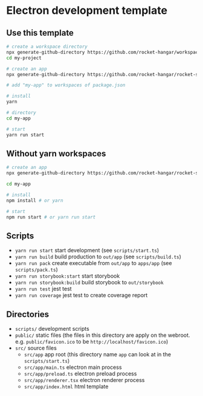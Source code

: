 # Electron development template

## Use this template

```sh
# create a workspace directory
npx generate-github-directory https://github.com/rocket-hangar/workspace-template my-project
cd my-project

# create an app
npx generate-github-directory https://github.com/rocket-hangar/rocket-scripts-templates/tree/master/templates/electron my-app

# add "my-app" to workspaces of package.json

# install
yarn

# directory
cd my-app

# start
yarn run start
```

## Without yarn workspaces

```sh
# create an app
npx generate-github-directory https://github.com/rocket-hangar/rocket-scripts-templates/tree/master/templates/electron my-app

cd my-app

# install
npm install # or yarn

# start
npm run start # or yarn run start
```

## Scripts

- `yarn run start` start development (see `scripts/start.ts`)
- `yarn run build` build production to `out/app` (see `scripts/build.ts`)
- `yarn run pack` create executable from `out/app` to `apps/app` (see `scripts/pack.ts`)
- `yarn run storybook:start` start storybook
- `yarn run storybook:build` build storybook to `out/storybook`
- `yarn run test` jest test
- `yarn run coverage` jest test to create coverage report

## Directories

- `scripts/` development scripts
- `public/` static files (the files in this directory are apply on the webroot. e.g. `public/favicon.ico` to be `http://localhost/favicon.ico`)
- `src/` source files
    - `src/app` app root (this directory name `app` can look at in the `scripts/start.ts`)
    - `src/app/main.ts` electron main process
    - `src/app/preload.ts` electron preload process
    - `src/app/renderer.tsx` electron renderer process
    - `src/app/index.html` html template
